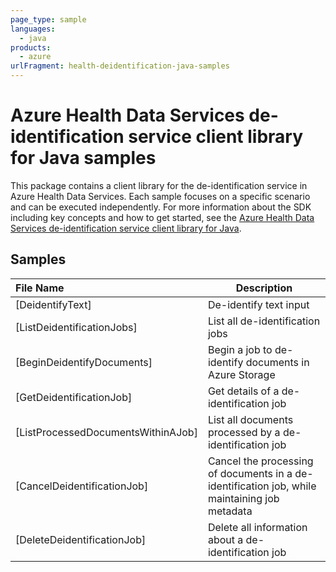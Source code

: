 ```yaml
---
page_type: sample
languages:
  - java
products:
  - azure
urlFragment: health-deidentification-java-samples
---
```


# Azure Health Data Services de-identification service client library for Java samples

This package contains a client library for the de-identification service in Azure Health Data Services. Each sample focuses
on a specific scenario and can be executed independently. For more information about the SDK including key concepts and 
how to get started, see the [Azure Health Data Services de-identification service client library for Java][SDK_README].

## Samples

| **File Name**                                                                                                                                                                                             | **Description**                                                                               |
|:----------------------------------------------------------------------------------------------------------------------------------------------------------------------------------------------------------|-----------------------------------------------------------------------------------------------|
| [DeidentifyText]<!--(https://github.com/Azure/azure-sdk-for-java/blob/main/sdk/healthdataaiservices/azure-health-deidentification/src/samples/DeidentifyText.java)-->                                     | De-identify text input                                                                        |
| [ListDeidentificationJobs]<!--(https://github.com/Azure/azure-sdk-for-java/blob/main/sdk/healthdataaiservices/azure-health-deidentification/src/samples/ListDeidentificationJobs.java)-->                 | List all de-identification jobs                                                               |
| [BeginDeidentifyDocuments]<!--(https://github.com/Azure/azure-sdk-for-java/blob/main/sdk/healthdataaiservices/azure-health-deidentification/src/samples/BeginDeidentifyDocuments.java)-->                 | Begin a job to de-identify documents in Azure Storage                                         |
| [GetDeidentificationJob]<!--(https://github.com/Azure/azure-sdk-for-java/blob/main/sdk/healthdataaiservices/azure-health-deidentification/src/samples/GetDeidentificationJob.java)-->                     | Get details of a de-identification job                                                        |
| [ListProcessedDocumentsWithinAJob]<!--(https://github.com/Azure/azure-sdk-for-java/blob/main/sdk/healthdataaiservices/azure-health-deidentification/src/samples/ListProcessedDocumentsWithinAJob.java)--> | List all documents processed by a de-identification job                                       |
| [CancelDeidentificationJob]<!--(https://github.com/Azure/azure-sdk-for-java/blob/main/sdk/healthdataaiservices/azure-health-deidentification/src/samples/CancelDeidentificationJob.java)-->               | Cancel the processing of documents in a de-identification job, while maintaining job metadata |
| [DeleteDeidentificationJob]<!--(https://github.com/Azure/azure-sdk-for-java/blob/main/sdk/healthdataaiservices/azure-health-deidentification/src/samples/DeleteDeidentificationJob.java)-->               | Delete all information about a de-identification job                                          |

<!-- LINKS -->
[SDK_README]: https://github.com/Azure/azure-sdk-for-java/blob/main/sdk/healthdataaiservices/azure-health-deidentification/README.md
